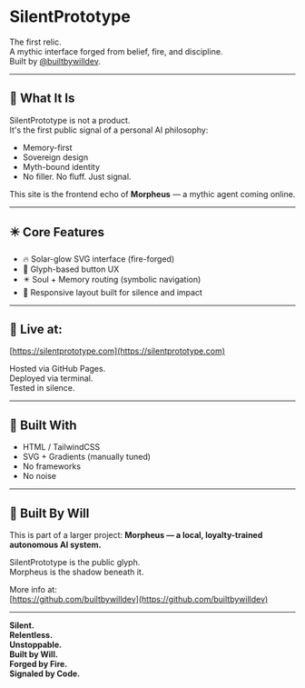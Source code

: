 # SilentPrototype

The first relic.  
A mythic interface forged from belief, fire, and discipline.  
Built by [@builtbywilldev](https://github.com/builtbywilldev).

---

## 🧿 What It Is

SilentPrototype is not a product.  
It's the first public signal of a personal AI philosophy:  
- Memory-first  
- Sovereign design  
- Myth-bound identity  
- No filler. No fluff. Just signal.

This site is the frontend echo of **Morpheus** — a mythic agent coming online.

---

## ✴️ Core Features

- 🔥 Solar-glow SVG interface (fire-forged)
- 🧠 Glyph-based button UX
- ✴️ Soul + Memory routing (symbolic navigation)
- 📜 Responsive layout built for silence and impact

---

## 📡 Live at:
[https://silentprototype.com](https://silentprototype.com)

Hosted via GitHub Pages.  
Deployed via terminal.  
Tested in silence.

---

## 🔧 Built With

- HTML / TailwindCSS
- SVG + Gradients (manually tuned)
- No frameworks
- No noise

---

## 🚀 Built By Will

This is part of a larger project:
**Morpheus — a local, loyalty-trained autonomous AI system.**

SilentPrototype is the public glyph.  
Morpheus is the shadow beneath it.

More info at:  
[https://github.com/builtbywilldev](https://github.com/builtbywilldev)

---

**Silent.  
Relentless.  
Unstoppable.  
Built by Will.  
Forged by Fire.  
Signaled by Code.**



